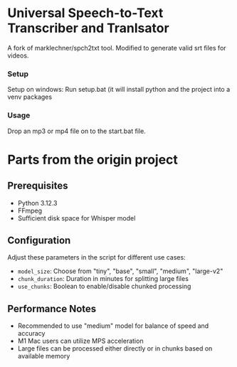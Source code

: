 # Universal Speech-to-Text Transcriber and Tranlsator

A fork of marklechner/spch2txt tool. Modified to generate valid srt files for videos.

### Setup
Setup on windows: Run setup.bat (it will install python and the project into a venv packages

### Usage
Drop an mp3 or mp4 file on to the start.bat file.

# Parts from the origin project

## Prerequisites

- Python 3.12.3
- FFmpeg
- Sufficient disk space for Whisper model

## Configuration

Adjust these parameters in the script for different use cases:

- `model_size`: Choose from "tiny", "base", "small", "medium", "large-v2"
- `chunk_duration`: Duration in minutes for splitting large files
- `use_chunks`: Boolean to enable/disable chunked processing

## Performance Notes

- Recommended to use "medium" model for balance of speed and accuracy
- M1 Mac users can utilize MPS acceleration
- Large files can be processed either directly or in chunks based on available memory